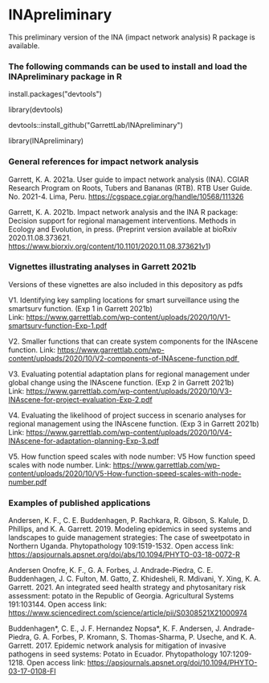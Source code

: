 # INApreliminary

This preliminary version of the INA (impact network analysis) R package is available.

### The following commands can be used to install and load the INApreliminary package in R

install.packages("devtools")

library(devtools)

devtools::install_github("GarrettLab/INApreliminary")

library(INApreliminary)

### General references for impact network analysis

Garrett, K. A. 2021a. User guide to impact network analysis (INA). CGIAR Research Program on Roots, Tubers and Bananas (RTB). RTB User Guide. No. 2021-4. Lima, Peru. https://cgspace.cgiar.org/handle/10568/111326

Garrett, K. A. 2021b. Impact network analysis and the INA R package: Decision support for regional management interventions. Methods in Ecology and Evolution, in press. (Preprint version available at bioRxiv 2020.11.08.373621. https://www.biorxiv.org/content/10.1101/2020.11.08.373621v1)

### Vignettes illustrating analyses in Garrett 2021b

Versions of these vignettes are also included in this depository as pdfs

V1. Identifying key sampling locations for smart surveillance using the smartsurv function. (Exp 1 in Garrett 2021b) Link: https://www.garrettlab.com/wp-content/uploads/2020/10/V1-smartsurv-function-Exp-1.pdf 

V2. Smaller functions that can create system components for the INAscene function. Link: https://www.garrettlab.com/wp-content/uploads/2020/10/V2-components-of-INAscene-function.pdf 

V3. Evaluating potential adaptation plans for regional management under global change using the INAscene function. (Exp 2 in Garrett 2021b) Link: https://www.garrettlab.com/wp-content/uploads/2020/10/V3-INAscene-for-project-evaluation-Exp-2.pdf 

V4. Evaluating the likelihood of project success in scenario analyses for regional management using the INAscene function. (Exp 3 in Garrett 2021b) Link: https://www.garrettlab.com/wp-content/uploads/2020/10/V4-INAscene-for-adaptation-planning-Exp-3.pdf

V5. How function speed scales with node number: V5 How function speed scales with node number. Link: https://www.garrettlab.com/wp-content/uploads/2020/10/V5-How-function-speed-scales-with-node-number.pdf

### Examples of published applications

Andersen, K. F., C. E. Buddenhagen, P. Rachkara, R. Gibson, S. Kalule, D. Phillips, and K. A. Garrett. 2019. Modeling epidemics in seed systems and landscapes to guide management strategies: The case of sweetpotato in Northern Uganda. Phytopathology 109:1519-1532. Open access link: https://apsjournals.apsnet.org/doi/abs/10.1094/PHYTO-03-18-0072-R 

Andersen Onofre, K. F., G. A. Forbes, J. Andrade-Piedra, C. E. Buddenhagen, J. C. Fulton, M. Gatto, Z. Khidesheli, R. Mdivani, Y. Xing, K. A. Garrett. 2021. An integrated seed health strategy and phytosanitary risk assessment: potato in the Republic of Georgia. Agricultural Systems 191:103144. Open access link: https://www.sciencedirect.com/science/article/pii/S0308521X21000974

Buddenhagen*, C. E.,  J. F. Hernandez Nopsa*, K. F. Andersen, J. Andrade-Piedra, G. A. Forbes, P. Kromann, S. Thomas-Sharma, P. Useche, and K. A. Garrett. 2017. Epidemic network analysis for mitigation of invasive pathogens in seed systems: Potato in Ecuador.  Phytopathology 107:1209-1218. Open access link: https://apsjournals.apsnet.org/doi/10.1094/PHYTO-03-17-0108-FI

